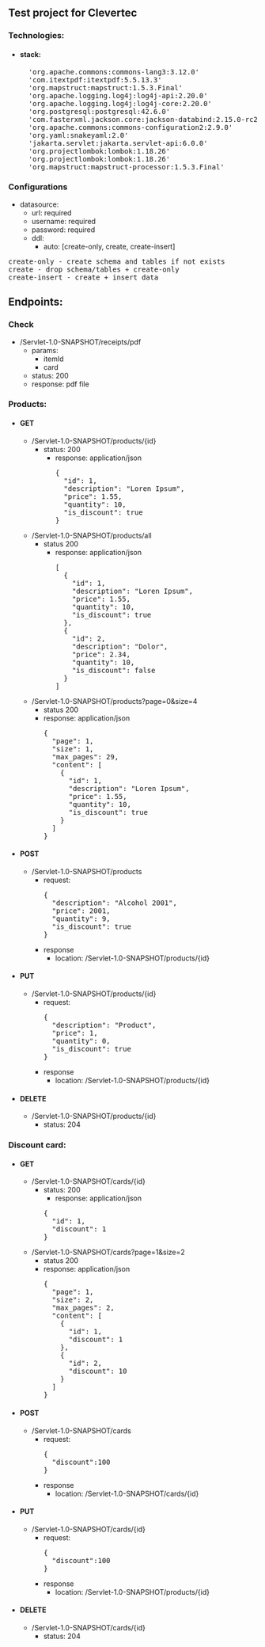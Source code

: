 ## Test project for Clevertec
### Technologies:
- #### stack:
  <pre>
    'org.apache.commons:commons-lang3:3.12.0'
    'com.itextpdf:itextpdf:5.5.13.3'
    'org.mapstruct:mapstruct:1.5.3.Final'
    'org.apache.logging.log4j:log4j-api:2.20.0'
    'org.apache.logging.log4j:log4j-core:2.20.0'
    'org.postgresql:postgresql:42.6.0'
    'com.fasterxml.jackson.core:jackson-databind:2.15.0-rc2'
    'org.apache.commons:commons-configuration2:2.9.0'
    'org.yaml:snakeyaml:2.0'
    'jakarta.servlet:jakarta.servlet-api:6.0.0'
    'org.projectlombok:lombok:1.18.26'
    'org.projectlombok:lombok:1.18.26'
    'org.mapstruct:mapstruct-processor:1.5.3.Final'
  </pre>

### Configurations
  - datasource:
    - url: required
    - username: required
    - password: required
    - ddl:
      - auto: [create-only, create, create-insert]
<pre>
create-only - create schema and tables if not exists
create - drop schema/tables + create-only
create-insert - create + insert data
</pre>

## Endpoints:
### Check
  - /Servlet-1.0-SNAPSHOT/receipts/pdf
    - params:
      - itemId
      - card
    - status: 200
    - response: pdf file
### Products:
  - #### GET
      - /Servlet-1.0-SNAPSHOT/products/{id}
        - status: 200
          - response: application/json
            <pre>{
              "id": 1,
              "description": "Loren Ipsum",
              "price": 1.55,
              "quantity": 10,
              "is_discount": true
            }</pre>
      - /Servlet-1.0-SNAPSHOT/products/all
        - status 200
          - response: application/json
            <pre>[
              {
                "id": 1,
                "description": "Loren Ipsum",
                "price": 1.55,
                "quantity": 10,
                "is_discount": true
              },
              {
                "id": 2,
                "description": "Dolor",
                "price": 2.34,
                "quantity": 10,
                "is_discount": false
              }
            ]</pre>
      - /Servlet-1.0-SNAPSHOT/products?page=0&size=4
        - status 200
        - response: application/json
          <pre>{
            "page": 1,
            "size": 1,
            "max_pages": 29,
            "content": [
              {
                "id": 1,
                "description": "Loren Ipsum",
                "price": 1.55,
                "quantity": 10,
                "is_discount": true
              }
            ]
          }</pre>
  - #### POST
    - /Servlet-1.0-SNAPSHOT/products
      - request:
        <pre>{
          "description": "Alcohol 2001",
          "price": 2001,
          "quantity": 9,
          "is_discount": true
        }</pre>
      - response
        - location: /Servlet-1.0-SNAPSHOT/products/{id}
      
  - #### PUT
    - /Servlet-1.0-SNAPSHOT/products/{id}
      - request:
        <pre>{
          "description": "Product",
          "price": 1,
          "quantity": 0,
          "is_discount": true
        }</pre>
      - response
        - location: /Servlet-1.0-SNAPSHOT/products/{id}
  - #### DELETE
    - /Servlet-1.0-SNAPSHOT/products/{id}
      - status: 204
      
### Discount card:
  - #### GET
    - /Servlet-1.0-SNAPSHOT/cards/{id}
      - status: 200
        - response: application/json
        <pre>{
          "id": 1,
          "discount": 1
        }</pre>
    - /Servlet-1.0-SNAPSHOT/cards?page=1&size=2
      - status 200
      - response: application/json
        <pre>{
          "page": 1,
          "size": 2,
          "max_pages": 2,
          "content": [
            {
              "id": 1,
              "discount": 1
            },
            {
              "id": 2,
              "discount": 10
            }
          ]
        }</pre>
  - #### POST
    - /Servlet-1.0-SNAPSHOT/cards
      - request:
        <pre>{
          "discount":100
        }</pre>
      - response
        - location: /Servlet-1.0-SNAPSHOT/cards/{id}
  - #### PUT
    - /Servlet-1.0-SNAPSHOT/cards/{id}
      - request:
        <pre>{
          "discount":100
        }</pre>
      - response
        - location: /Servlet-1.0-SNAPSHOT/products/{id}
  - #### DELETE
    - /Servlet-1.0-SNAPSHOT/cards/{id}
      - status: 204